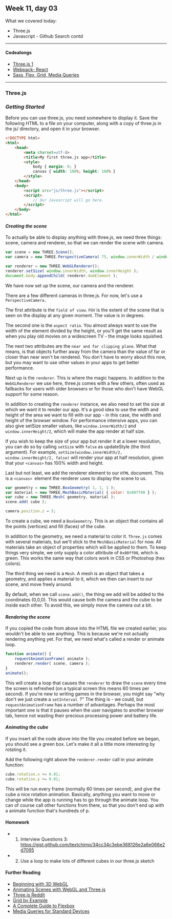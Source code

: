 ## Week 11, day 03

What we covered today:

  - Three.js
  - Javascript - Github Search contd

___

#### Codealongs

- [Three.js 1](https://github.com/textchimp/wdi-27/tree/master/week11/3d-graphics-threejs)
- [Webpack- React](https://github.com/textchimp/wdi-27/tree/master/week11/webpack-react-github-app)
- [Sass, Flex, Grid, Media Queries](https://github.com/GrantjHanrahan/css-demo)

___

### Three.js

### _Getting Started_

Before you can use three.js, you need somewhere to display it. Save the following HTML to a file on your computer, along with a copy of three.js in the js/ directory, and open it in your browser.

```html
<!DOCTYPE html>
<html>
	<head>
		<meta charset=utf-8>
		<title>My first three.js app</title>
		<style>
			body { margin: 0; }
			canvas { width: 100%; height: 100% }
		</style>
	</head>
	<body>
		<script src="js/three.js"></script>
		<script>
			// Our Javascript will go here.
		</script>
	</body>
</html>
```

#### _Creating the scene_

To actually be able to display anything with three.js, we need three things: scene, camera and renderer, so that we can render the scene with camera.

```javascript
var scene = new THREE.Scene();
var camera = new THREE.PerspectiveCamera( 75, window.innerWidth / window.innerHeight, 0.1, 1000 );

var renderer = new THREE.WebGLRenderer();
renderer.setSize( window.innerWidth, window.innerHeight );
document.body.appendChild( renderer.domElement );
```

We have now set up the scene, our camera and the renderer.

There are a few different cameras in three.js. For now, let's use a `PerspectiveCamera.`

The first attribute is the `field of view`. `FOV` is the extent of the scene that is seen on the display at any given moment. The value is in degrees.

The second one is the `aspect ratio`. You almost always want to use the width of the element divided by the height, or you'll get the same result as when you play old movies on a widescreen TV - the image looks squished.

The next two attributes are the `near and far clipping plane`. What that means, is that objects further away from the camera than the value of far or closer than near won't be rendered. You don't have to worry about this now, but you may want to use other values in your apps to get better performance.

Next up is the `renderer`. This is where the magic happens. In addition to the `WebGLRenderer` we use here, three.js comes with a few others, often used as fallbacks for users with older browsers or for those who don't have WebGL support for some reason.

In addition to creating the `renderer` instance, we also need to set the size at which we want it to render our app. It's a good idea to use the width and height of the area we want to fill with our app - in this case, the width and height of the browser window. For performance intensive apps, you can also give setSize smaller values, like `window.innerWidth/2` and `window.innerHeight/2`, which will make the app render at half size.

If you wish to keep the size of your app but render it at a lower resolution, you can do so by calling `setSize` with `false` as updateStyle (the third argument). For example, `setSize(window.innerWidth/2, window.innerHeight/2, false)` will render your app at half resolution, given that your `<canvas>` has 100% width and height.

Last but not least, we add the renderer element to our `HTML` document. This is a `<canvas> `element the renderer uses to display the scene to us.

```javascript
var geometry = new THREE.BoxGeometry( 1, 1, 1 );
var material = new THREE.MeshBasicMaterial( { color: 0x00ff00 } );
var cube = new THREE.Mesh( geometry, material );
scene.add( cube );

camera.position.z = 5;
```

To create a cube, we need a `BoxGeometry`. This is an object that contains all the points (vertices) and fill (faces) of the cube.

In addition to the geometry, we need a material to color it. `Three.js` comes with several materials, but we'll stick to the `MeshBasicMaterial` for now. All materials take an object of properties which will be applied to them. To keep things very simple, we only supply a color attribute of `0x00ff00`, which is green. This works the same way that colors work in CSS or Photoshop (hex colors).

The third thing we need is a `Mesh`. A mesh is an object that takes a geometry, and applies a material to it, which we then can insert to our scene, and move freely around.

By default, when we call `scene.add()`, the thing we add will be added to the coordinates (0,0,0). This would cause both the camera and the cube to be inside each other. To avoid this, we simply move the camera out a bit.

#### _Rendering the scene_

If you copied the code from above into the HTML file we created earlier, you wouldn't be able to see anything. This is because we're not actually rendering anything yet. For that, we need what's called a render or animate loop.

```javascript
function animate() {
	requestAnimationFrame( animate );
	renderer.render( scene, camera );
}
animate();
```

This will create a loop that causes the `renderer` to draw the `scene` every time the screen is refreshed (on a typical screen this means 60 times per second). If you're new to writing games in the browser, you might say "why don't we just create a `setInterval `?" The thing is - we could, but `requestAnimationFrame` has a number of advantages. Perhaps the most important one is that it pauses when the user navigates to another browser tab, hence not wasting their precious processing power and battery life.

#### _Animating the cube_

If you insert all the code above into the file you created before we began, you should see a green box. Let's make it all a little more interesting by rotating it.

Add the following right above the `renderer.render` call in your animate function:

```javascript
cube.rotation.x += 0.01;
cube.rotation.y += 0.01;
```

This will be run every frame (normally 60 times per second), and give the cube a nice rotation animation. Basically, anything you want to move or change while the app is running has to go through the animate loop. You can of course call other functions from there, so that you don't end up with a animate function that's hundreds of p.


#### Homework

- 1) Interview Questions 3: https://gist.github.com/textchimp/34cc34c3ebe368126e2a6e066e2d7095
- 2) Use a loop to make lots of different cubes in our three.js sketch

#### Further Reading

- [Beginning with 3D WebGL](https://codepen.io/rachsmith/post/beginning-with-3d-webgl-pt-1-the-scene)
- [Animating Scenes with WebGL and Three.js](https://www.august.com.au/blog/animating-scenes-with-webgl-three-js/)
- [Three.js Reddit](http://www.reddit.com/r/threejs/)
- [Grid by Example](https://gridbyexample.com/learn/)
- [A Complete Guide to Flexbox](https://css-tricks.com/snippets/css/a-guide-to-flexbox/)
- [Media Queries for Standard Devices](https://css-tricks.com/snippets/css/media-queries-for-standard-devices/)
